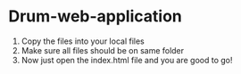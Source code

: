 # Drum-web-application

1. Copy the files into your local files
2. Make sure all files should be on same folder
3. Now just open the index.html file and you are good to go!
